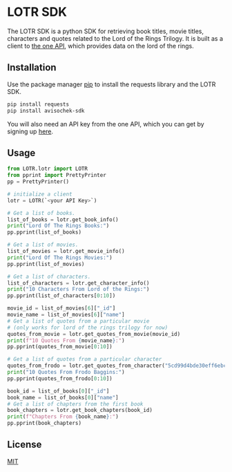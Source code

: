 # LOTR SDK

The LOTR SDK is a python SDK for retrieving book titles, movie titles, characters and quotes related to the Lord of the Rings Trilogy. It is built as a client to [the one API](https://the-one-api.dev), which provides data on the lord of the rings.

## Installation

Use the package manager [pip](https://pip.pypa.io/en/stable/) to install the requests library and the LOTR SDK.

```bash
pip install requests
pip install avisochek-sdk
```
You will also need an API key from the one API, which you can get by signing up [here](https://the-one-api.dev/sign-up).

## Usage

```python
from LOTR.lotr import LOTR
from pprint import PrettyPrinter
pp = PrettyPrinter()

# initialize a client
lotr = LOTR(`<your API Key>`)

# Get a list of books.
list_of_books = lotr.get_book_info()
print("Lord Of The Rings Books:")
pp.pprint(list_of_books)

# Get a list of movies.
list_of_movies = lotr.get_movie_info()
print("Lord Of The Rings Movies:")
pp.pprint(list_of_movies)

# Get a list of characters.
list_of_characters = lotr.get_character_info()
print("10 Characters From Lord of the Rings:")
pp.pprint(list_of_characters[0:10])

movie_id = list_of_movies[6]["_id"]
movie_name = list_of_movies[6]["name"]
# Get a list of quotes from a particular movie
# (only works for lord of the rings trilogy for now)
quotes_from_movie = lotr.get_quotes_from_movie(movie_id)
print(f"10 Quotes From {movie_name}:")
pp.pprint(quotes_from_movie[0:10])

# Get a list of quotes from a particular character
quotes_from_frodo = lotr.get_quotes_from_character("5cd99d4bde30eff6ebccfc15")
print("10 Quotes From Frodo Baggins:")
pp.pprint(quotes_from_frodo[0:10])

book_id = list_of_books[0]["_id"]
book_name = list_of_books[0]["name"]
# Get a list of chapters from the first book
book_chapters = lotr.get_book_chapters(book_id)
print(f"Chapters From {book_name}:")
pp.pprint(book_chapters)

```

## License
[MIT](https://choosealicense.com/licenses/mit/)